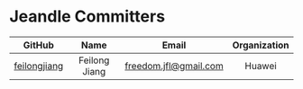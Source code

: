 # Jeandle Committers

|                     GitHub                        |      Name       |            Email             |         Organization         |
| :-----------------------------------------------: | :-------------: | :--------------------------: | :--------------------------: |
|  [feilongjiang](https://github.com/feilongjiang)  |  Feilong Jiang  |    freedom.jfl@gmail.com     |          Huawei              |